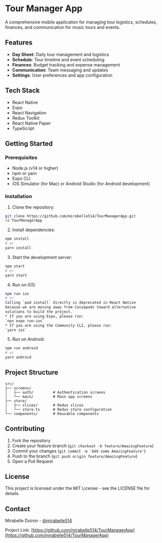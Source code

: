 # Tour Manager App

A comprehensive mobile application for managing tour logistics, schedules, finances, and communication for music tours and events.

## Features

- **Day Sheet**: Daily tour management and logistics
- **Schedule**: Tour timeline and event scheduling
- **Finances**: Budget tracking and expense management
- **Communication**: Team messaging and updates
- **Settings**: User preferences and app configuration

## Tech Stack

- React Native
- Expo
- React Navigation
- Redux Toolkit
- React Native Paper
- TypeScript

## Getting Started

### Prerequisites

- Node.js (v14 or higher)
- npm or yarn
- Expo CLI
- iOS Simulator (for Mac) or Android Studio (for Android development)

### Installation

1. Clone the repository:
```bash
git clone https://github.com/mirabelle514/TourManagerApp.git
cd TourManagerApp
```

2. Install dependencies:
```bash
npm install
# or
yarn install
```

3. Start the development server:
```bash
npm start
# or
yarn start
```

4. Run on iOS:
```bash
npm run ios
# or
Calling `pod install` directly is deprecated in React Native
because we are moving away from Cocoapods toward alternative
solutions to build the project.
* If you are using Expo, please run:
`npx expo run:ios`
* If you are using the Community CLI, please run:
`yarn ios`
```

5. Run on Android:
```bash
npm run android
# or
yarn android
```

## Project Structure

```
src/
├── screens/
│   ├── auth/         # Authentication screens
│   └── main/         # Main app screens
├── store/
│   ├── slices/       # Redux slices
│   └── store.ts      # Redux store configuration
└── components/       # Reusable components
```

## Contributing

1. Fork the repository
2. Create your feature branch (`git checkout -b feature/AmazingFeature`)
3. Commit your changes (`git commit -m 'Add some AmazingFeature'`)
4. Push to the branch (`git push origin feature/AmazingFeature`)
5. Open a Pull Request

## License

This project is licensed under the MIT License - see the LICENSE file for details.

## Contact

Mirabelle Doiron - [@mirabelle514](https://github.com/mirabelle514)

Project Link: [https://github.com/mirabelle514/TourManagerApp](https://github.com/mirabelle514/TourManagerApp) 